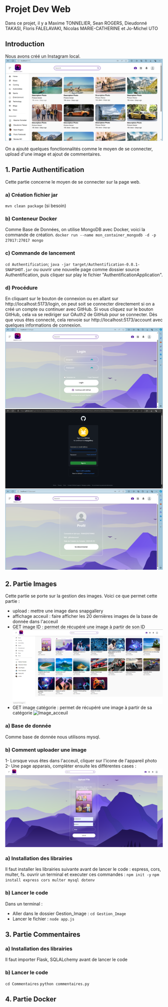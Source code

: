 # Projet Dev Web
Dans ce projet, il y a Maxime TONNELIER, Sean ROGERS, Dieudonné TAKASI, Floris FALELAVAKI, 
Nicolas MARIE-CATHERINE et Jo-Michel UTO

## Introduction
Nous avons créé un Instagram local.
![Home](Z-images_explicatives\home.png)

On a ajouté quelques fonctionnalités comme le moyen de se connecter, upload d'une image et ajout de commentaires.

## 1. Partie Authentification
Cette partie concerne le moyen de se connecter sur la page web.
### a) Création fichier jar
`mvn clean package` (si besoin)

### b) Conteneur Docker
Comme Base de Données, on utilise MongoDB avec Docker, voici la commande de création.
`docker run --name mon_container_mongodb -d -p 27017:27017 mongo`

### c) Commande de lancement
`cd Authentification`;
`java -jar target/Authentification-0.0.1-SNAPSHOT.jar`
ou ouvrir une nouvelle page comme dossier source Authentification,
puis cliquer sur play le fichier "AuthentificationApplication".

### d) Procédure
En cliquant sur le bouton de connexion ou en allant sur http://localhost:5173/login,
on peut soit se connecter directement si on a créé un compte ou continuer avec GitHub.
Si vous cliquez sur le bouton GitHub, cela va se rediriger sur OAuth2 de GitHub pour se connecter.
Dès que vous êtes connecté, cela renvoie sur http://localhost:5173/account avec quelques informations de connexion.
![Login](Z-images_explicatives\page_login.png)
![OAuth2](Z-images_explicatives\redirection_OAuth2_GitHub.png)
![Compte](Z-images_explicatives\compte_connecte.png)

## 2. Partie Images
Cette partie se porte sur la gestion des images. Voici ce que permet cette partie : 
 - upload : mettre une image dans snapgallery
 - affichage acceuil : faire afficher les 20 dernières images de la base de donnée dans l'acceuil
 - GET image ID : permet de récupéré une image à partir de son ID
 ![Image_acceuil](Z-images_explicatives\images_acceuil.png)
 - GET image catégorie : permet de récupéré une image à partir de sa catégorie
 ![Image_acceuil](Z-images_explicatives\images_categorie.png)

### a) Base de donnée
Comme base de donnée nous utilisons mysql.

### b) Comment uploader une image

1- Lorsque vous êtes dans l'acceuil, cliquer sur l'icone de l'appareil photo
2- Une page apparais, complèter ensuite les différentes cases :
![Upload_Image](Z-images_explicatives\upload_image.png)


### a) Installation des librairies
Il faut installer les librairies suivante avant de lancer le code : espress, cors, multer, fs. ouvrir un terminal et executer ces commandes :
`npm init -y`
`npm install express cors multer mysql dotenv`

### b) Lancer le code
Dans un terminal :
- Aller dans le dossier Gestion_Image : `cd Gestion_Image`
- Lancer le fichier : `node app.js`

## 3. Partie Commentaires

### a) Installation des librairies
Il faut importer Flask, SQLALchemy avant de lancer le code

### b) Lancer le code
`cd Commentaires`
`python commentaires.py`


## 4. Partie Docker

